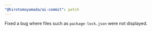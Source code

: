 ```yaml
---
"@hirotomoyamada/ai-commit": patch
---
```


Fixed a bug where files such as `package-lock.json` were not displayed.
